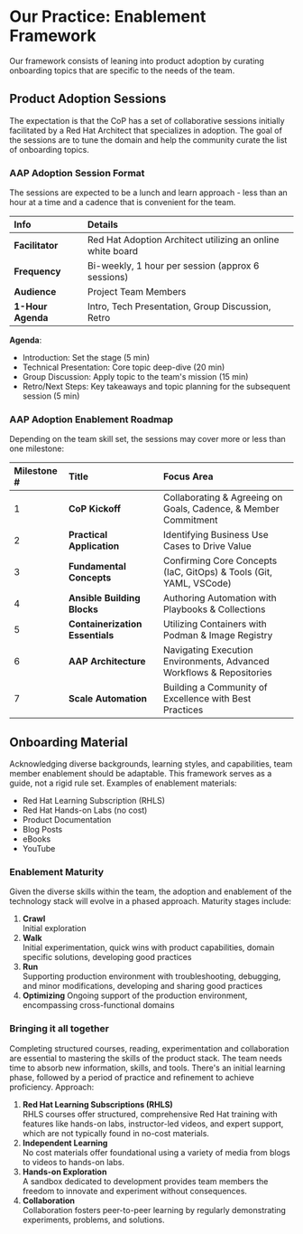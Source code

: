 # Our Practice: Enablement Framework

Our framework consists of leaning into product adoption by curating onboarding topics that are specific to the needs of the team.   

## Product Adoption Sessions

The expectation is that the CoP has a set of collaborative sessions initially facilitated by a Red Hat Architect that specializes in adoption.  The goal of the sessions are to tune the domain and help the community curate the list of onboarding topics. 

### AAP Adoption Session Format

The sessions are expected to be a lunch and learn approach - less than an hour at a time and a cadence that is convenient for the team.

| Info | Details |
| :--- | :--- |
| **Facilitator** | Red Hat Adoption Architect utilizing an online white board |
| **Frequency** | Bi-weekly, 1 hour per session (approx 6 sessions) |
| **Audience** | Project Team Members |
| **1-Hour Agenda** | Intro, Tech Presentation, Group Discussion, Retro |

**Agenda**:

* Introduction: Set the stage (5 min)
* Technical Presentation: Core topic deep-dive (20 min)
* Group Discussion: Apply topic to the team's mission (15 min)
* Retro/Next Steps: Key takeaways and topic planning for the subsequent session (5 min) 

### AAP Adoption Enablement Roadmap

Depending on the team skill set, the sessions may cover more or less than one milestone:

| Milestone # | Title                                           | Focus Area                                  |
| :---------- | :---------------------------------------------- | :------------------------------------------ |
| 1           | **CoP Kickoff** | Collaborating & Agreeing on Goals, Cadence, & Member Commitment |
| 2           | **Practical Application** | Identifying Business Use Cases to Drive Value |
| 3           | **Fundamental Concepts** | Confirming Core Concepts (IaC, GitOps) & Tools (Git, YAML, VSCode) |
| 4           | **Ansible Building Blocks** | Authoring Automation with Playbooks & Collections |
| 5           | **Containerization Essentials** | Utilizing Containers with Podman & Image Registry |
| 6           | **AAP Architecture** | Navigating Execution Environments, Advanced Workflows & Repositories |
| 7           | **Scale Automation** | Building a Community of Excellence with Best Practices |

## Onboarding Material

Acknowledging diverse backgrounds, learning styles, and capabilities, team member enablement should be adaptable. This framework serves as a guide, not a rigid rule set.  Examples of enablement materials:

* Red Hat Learning Subscription (RHLS)
* Red Hat Hands-on Labs (no cost)
* Product Documentation
* Blog Posts
* eBooks
* YouTube

### Enablement Maturity

Given the diverse skills within the team, the adoption and enablement of the technology stack will evolve in a phased approach. Maturity stages include:

1. **Crawl**  
Initial exploration
2. **Walk**  
Initial experimentation, quick wins with product capabilities, domain specific solutions, developing good practices
3. **Run**  
Supporting production environment with troubleshooting, debugging, and minor modifications, developing and sharing good practices
4. **Optimizing**
Ongoing support of the production environment, encompassing cross-functional domains

### Bringing it all together

Completing structured courses, reading, experimentation and collaboration are essential to mastering the skills of the product stack.   The team needs time to absorb new information, skills, and tools. There's an initial learning phase, followed by a period of practice and refinement to achieve proficiency.  Approach:

1. **Red Hat Learning Subscriptions (RHLS)**  
RHLS courses offer structured, comprehensive Red Hat training with features like hands-on labs, instructor-led videos, and expert support, which are not typically found in no-cost materials.  
2. **Independent Learning**  
No cost materials offer foundational using a variety of media from blogs to videos to hands-on labs.
3. **Hands-on Exploration**  
A sandbox dedicated to development provides team members the freedom to innovate and experiment without consequences.
4. **Collaboration**  
Collaboration fosters peer-to-peer learning by regularly demonstrating experiments, problems, and solutions.
